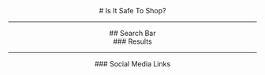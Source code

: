 <div align="center"> # Is It Safe To Shop? </div>

------------------------------------------------------------------------------------------------------------------------------------------
<div align="center"> ## Search Bar </div>

<div align="center"> ### Results</div>

------------------------------------------------------------------------------------------------------------------------------------------

<div align="center"> ### Social Media Links</div>
